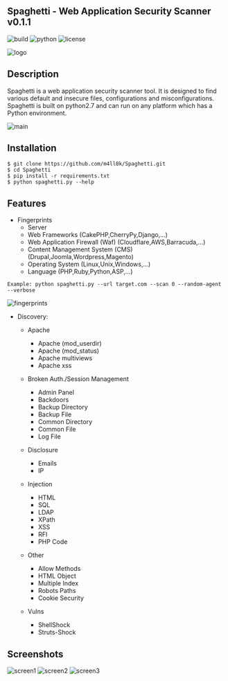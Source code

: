 ## Spaghetti - Web Application Security Scanner v0.1.1
![build](https://img.shields.io/badge/build-passing-green.svg) ![python](https://img.shields.io/badge/python-2.7-green.svg)  ![license](https://img.shields.io/badge/License-GPLv3-brightgreen.svg)

![logo](https://raw.githubusercontent.com/m4ll0k/Spaghetti/master/screens/logo.png)

## Description
Spaghetti is a web application security scanner tool. It is designed to find various default and insecure files, configurations and misconfigurations. Spaghetti is built on python2.7 and can run on any platform which has a Python environment.

![main](https://raw.githubusercontent.com/m4ll0k/Spaghetti/master/screens/screen1.png)

## Installation
```
$ git clone https://github.com/m4ll0k/Spaghetti.git
$ cd Spaghetti 
$ pip install -r requirements.txt
$ python spaghetti.py --help
```

## Features
- Fingerprints
  - Server
  - Web Frameworks (CakePHP,CherryPy,Django,...)
  - Web Application Firewall (Waf) (Cloudflare,AWS,Barracuda,...)
  - Content Management System (CMS) (Drupal,Joomla,Wordpress,Magento)
  - Operating System (Linux,Unix,Windows,...)
  - Language (PHP,Ruby,Python,ASP,...)
 
 ```
 Example: python spaghetti.py --url target.com --scan 0 --random-agent --verbose
 ```
 ![fingerprints](https://raw.githubusercontent.com/m4ll0k/Spaghetti/master/screens/screen2.png)

- Discovery:
  
  - Apache
    - Apache (mod_userdir)
    - Apache (mod_status)
    - Apache multiviews
    - Apache xss
  
  - Broken Auth./Session Management
    - Admin Panel
    - Backdoors
    - Backup Directory
    - Backup File
    - Common Directory
    - Common File
    - Log File
  
  - Disclosure
    - Emails
    - IP
  
  - Injection
    - HTML
    - SQL 
    - LDAP 
    - XPath
    - XSS
    - RFI
    - PHP Code
    
  - Other
    - Allow Methods
    - HTML Object
    - Multiple Index
    - Robots Paths
    - Cookie Security
    
  - Vulns
    - ShellShock
    - Struts-Shock

## Screenshots
![screen1](https://github.com/m4ll0k/Spaghetti/blob/master/screenshots/screenshot_1.png)
![screen2](https://github.com/m4ll0k/Spaghetti/blob/master/screenshots/screenshot_2.png)
![screen3](https://github.com/m4ll0k/Spaghetti/blob/master/screenshots/screenshot_3.png)
